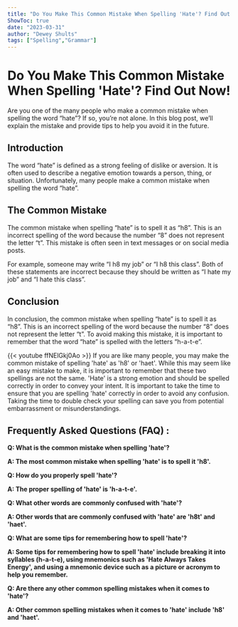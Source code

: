 ```yaml
---
title: "Do You Make This Common Mistake When Spelling 'Hate'? Find Out Now!"
ShowToc: true 
date: "2023-03-31"
author: "Dewey Shults" 
tags: ["Spelling","Grammar"]
---
```

# Do You Make This Common Mistake When Spelling 'Hate'? Find Out Now!

Are you one of the many people who make a common mistake when spelling the word “hate”? If so, you’re not alone. In this blog post, we’ll explain the mistake and provide tips to help you avoid it in the future.

## Introduction

The word “hate” is defined as a strong feeling of dislike or aversion. It is often used to describe a negative emotion towards a person, thing, or situation. Unfortunately, many people make a common mistake when spelling the word “hate”.

## The Common Mistake

The common mistake when spelling “hate” is to spell it as “h8”. This is an incorrect spelling of the word because the number “8” does not represent the letter “t”. This mistake is often seen in text messages or on social media posts.

For example, someone may write “I h8 my job” or “I h8 this class”. Both of these statements are incorrect because they should be written as “I hate my job” and “I hate this class”.

## Conclusion

In conclusion, the common mistake when spelling “hate” is to spell it as “h8”. This is an incorrect spelling of the word because the number “8” does not represent the letter “t”. To avoid making this mistake, it is important to remember that the word “hate” is spelled with the letters “h-a-t-e”.

{{< youtube ffNElGkj0Ao >}} 
If you are like many people, you may make the common mistake of spelling 'hate' as 'h8' or 'haet'. While this may seem like an easy mistake to make, it is important to remember that these two spellings are not the same. 'Hate' is a strong emotion and should be spelled correctly in order to convey your intent. It is important to take the time to ensure that you are spelling 'hate' correctly in order to avoid any confusion. Taking the time to double check your spelling can save you from potential embarrassment or misunderstandings.

## Frequently Asked Questions (FAQ) :
**Q: What is the common mistake when spelling 'hate'?**

**A: The most common mistake when spelling 'hate' is to spell it 'h8'.**

**Q: How do you properly spell 'hate'?**

**A: The proper spelling of 'hate' is 'h-a-t-e'.**

**Q: What other words are commonly confused with 'hate'?**

**A: Other words that are commonly confused with 'hate' are 'h8t' and 'haet'.**

**Q: What are some tips for remembering how to spell 'hate'?**

**A: Some tips for remembering how to spell 'hate' include breaking it into syllables (h-a-t-e), using mnemonics such as 'Hate Always Takes Energy', and using a mnemonic device such as a picture or acronym to help you remember.**

**Q: Are there any other common spelling mistakes when it comes to 'hate'?**

**A: Other common spelling mistakes when it comes to 'hate' include 'h8' and 'haet'.**





